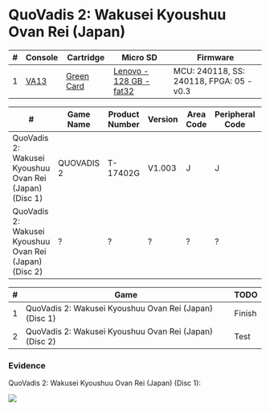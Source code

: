 # QuoVadis 2: Wakusei Kyoushuu Ovan Rei (Japan)

| #   | Console                                             | Cartridge                                                                           | Micro SD                                                                            | Firmware                                 |
| --- | --------------------------------------------------- | ----------------------------------------------------------------------------------- | ----------------------------------------------------------------------------------- | ---------------------------------------- |
| 1   | [VA13](../../../../../Info/Consoles/VA13/README.md) | [Green Card](../../../../../Info/Cartridges/RetroGameParadiseStore/1.32F/README.md) | [Lenovo - 128 GB - fat32](../../../../../Info/SdCards/Lenovo/128GB/fat32/README.md) | MCU: 240118, SS: 240118, FPGA: 05 - v0.3 |

| #                                                      | Game Name  | Product Number | Version | Area Code | Peripheral Code | Status             | Time Played |
| ------------------------------------------------------ | ---------- | -------------- | ------- | --------- | --------------- | ------------------ | ----------- |
| QuoVadis 2: Wakusei Kyoushuu Ovan Rei (Japan) (Disc 1) | QUOVADIS 2 | T-17402G       | V1.003  | J         | J               | :heavy_check_mark: | 14 minutes  |
| QuoVadis 2: Wakusei Kyoushuu Ovan Rei (Japan) (Disc 2) | ?          | ?              | ?       | ?         | ?               | :question:         | N/A         |

| #   | Game                                                   | TODO   |
| --- | ------------------------------------------------------ | ------ |
| 1   | QuoVadis 2: Wakusei Kyoushuu Ovan Rei (Japan) (Disc 1) | Finish |
| 2   | QuoVadis 2: Wakusei Kyoushuu Ovan Rei (Japan) (Disc 2) | Test   |

### Evidence

QuoVadis 2: Wakusei Kyoushuu Ovan Rei (Japan) (Disc 1):

[![](https://img.youtube.com/vi/mrHpeBQPDOk/0.jpg)](https://www.youtube.com/watch?v=mrHpeBQPDOk)
